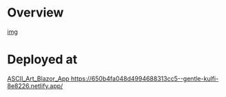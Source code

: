 # Overview
[img](https://i.ibb.co/Sr88HDz/instruction.png)
# Deployed at
[ASCII_Art_Blazor_App
](https://650b4fa048d4994688313cc5--gentle-kulfi-8e8226.netlify.app/)https://650b4fa048d4994688313cc5--gentle-kulfi-8e8226.netlify.app/
